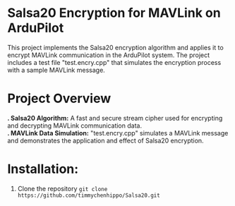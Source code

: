 # Salsa20 Encryption for MAVLink on ArduPilot

This project implements the Salsa20 encryption algorithm and applies it to encrypt MAVLink communication in the ArduPilot system. The project includes a test file "test.encry.cpp" that simulates the encryption process with a sample MAVLink message.

# Project Overview
__. Salsa20 Algorithm:__ A fast and secure stream cipher used for encrypting and decrypting MAVLink communication data.  
__. MAVLink Data Simulation:__ "test.encry.cpp" simulates a MAVLink message and demonstrates the application and effect of Salsa20 encryption.
# Installation:
1. Clone the repository `git clone https://github.com/timmychenhippo/Salsa20.git`
